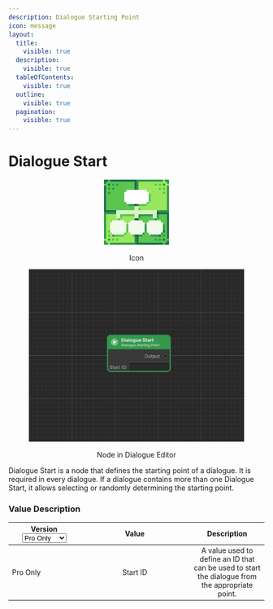 ```yaml
---
description: Dialogue Starting Point
icon: message
layout:
  title:
    visible: true
  description:
    visible: true
  tableOfContents:
    visible: true
  outline:
    visible: true
  pagination:
    visible: true
---
```


# Dialogue Start



<div align="center"><figure><img src="../../.gitbook/assets/MT_Node_Start_Gizmo.png" alt="" width="128"><figcaption><p>Icon</p></figcaption></figure> <figure><img src="../../.gitbook/assets/Graph_Start.png" alt="" width="563"><figcaption><p>Node in Dialogue Editor</p></figcaption></figure></div>

Dialogue Start is a node that defines the starting point of a dialogue. It is required in every dialogue. If a dialogue contains more than one Dialogue Start, it allows selecting or randomly determining the starting point.

### Value Description

<table><thead><tr><th width="126">Version<select><option value="q61LGWc31ps3" label="Pro Only" color="blue"></option><option value="JI4hjq2wdjYx" label="Free &#x26; Pro" color="blue"></option></select></th><th width="203" align="center">Value</th><th align="center">Description</th></tr></thead><tbody><tr><td><span data-option="q61LGWc31ps3">Pro Only</span></td><td align="center">Start ID</td><td align="center">A value used to define an ID that can be used to start the dialogue from the appropriate point.</td></tr></tbody></table>
